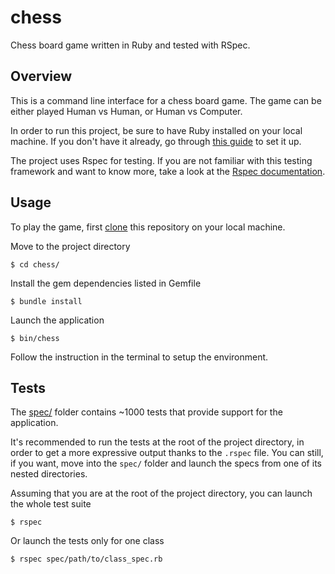 # chess
Chess board game written in Ruby and tested with RSpec.

## Overview
This is a command line interface for a chess board game. The game can be either played Human vs Human, or Human vs Computer.

In order to run this project, be sure to have Ruby installed on your local machine. If you don't have it already, go through
[this guide](https://www.ruby-lang.org/en/documentation/installation/) to set it up.

The project uses Rspec for testing. If you are not familiar with this testing framework and want to know more, take a look at the [Rspec documentation](https://rspec.info/).

## Usage
To play the game, first [clone](https://docs.github.com/en/repositories/creating-and-managing-repositories/cloning-a-repository)
this repository on your local machine.

Move to the project directory

```
$ cd chess/
```

Install the gem dependencies listed in Gemfile
```
$ bundle install
```

Launch the application
```
$ bin/chess
```

Follow the instruction in the terminal to setup the environment.

## Tests
The [spec/](https://github.com/Uaitt/chess/tree/main/spec) folder contains ~1000 tests that provide support for the application.

It's recommended to run the tests at the root of the project directory, in order to get a more expressive output thanks to
the `.rspec` file. You can still, if you want, move into the `spec/` folder and launch the specs from one of its nested directories.

Assuming that you are at the root of the project directory, you can launch the whole test suite
```
$ rspec
```

Or launch the tests only for one class
```
$ rspec spec/path/to/class_spec.rb
```
